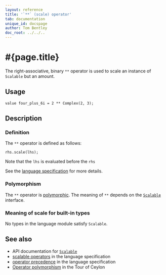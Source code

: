 ```yaml
---
layout: reference
title: '`**` (scale) operator'
tab: documentation
unique_id: docspage
author: Tom Bentley
doc_root: ../../..
---
```


# #{page.title}

The right-associative, binary `**` operator is used to scale an instance of `Scalable` but an amount.

## Usage 

<!-- try: -->
<!-- check:none -->
    value four_plus_6i = 2 ** Complex(2, 3);

## Description

### Definition

The `**` operator is defined as follows:

<!-- try: -->
<!-- check:none -->
    rhs.scale(lhs);

Note that the `lhs` is evaluated before the `rhs`

See the [language specification](#{site.urls.spec_current}#listmap) for more details.

### Polymorphism

The `**` operator is [polymorphic](#{page.doc_root}/reference/operator/operator-polymorphism). 
The meaning of `**` depends on the 
[`Scalable`](#{site.urls.apidoc_current}/interface_Scalable.html) interface.

### Meaning of scale for built-in types

No types in the language module satisfy `Scalable`.

## See also

* API documentation for [`Scalable`](#{site.urls.apidoc_current}/interface_Scalable.html)
* [scalable operators](#{site.urls.spec_current}#listmap) in the 
  language specification
* [operator precedence](#{site.urls.spec_current}#operatorprecedence) in the 
  language specification
* [Operator polymorphism](#{page.doc_root}/tour/language-module/#operator_polymorphism) 
  in the Tour of Ceylon
